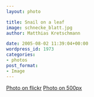 ```yaml
---
layout: photo

title: Snail on a leaf
image: schnecke_blatt.jpg
author: Matthias Kretschmann

date: 2005-08-02 11:39:04+00:00
wordpress_id: 1973
categories:
- photos
post_format:
- Image
---
```


[Photo on flickr](http://www.flickr.com/photos/krema/6965150181/in/photostream/) [Photo on 500px](http://500px.com/photo/5629909)
